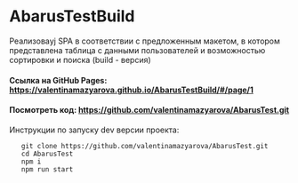# AbarusTestBuild
Реализоваyj SPA в соответствии с предложенным макетом, в котором представлена таблица с данными пользователей и возможностью сортировки и поиска (build - версия)
#### Ссылка на GitHub Pages: https://valentinamazyarova.github.io/AbarusTestBuild/#/page/1
#### Посмотреть код: https://github.com/valentinamazyarova/AbarusTest.git
Инструкции по запуску dev версии проекта: 
```
   git clone https://github.com/valentinamazyarova/AbarusTest.git
   cd AbarusTest
   npm i
   npm run start
```
